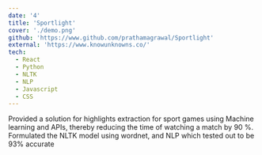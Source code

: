 ```yaml
---
date: '4'
title: 'Sportlight'
cover: './demo.png'
github: 'https://www.github.com/prathamagrawal/Sportlight'
external: 'https://www.knowunknowns.co/'
tech:
  - React
  - Python
  - NLTK
  - NLP
  - Javascript
  - CSS
---
```


Provided a solution for highlights extraction for sport games using Machine learning and APIs, thereby reducing the time of watching a match by 90 %. Formulated the NLTK model using wordnet, and NLP which tested out to be 93% accurate
